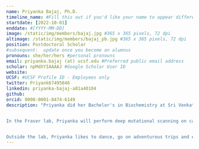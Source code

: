 ```yaml
---
name: Priyanka Bajaj, Ph.D.
timeline_name: #Fill this out if you'd like your name to appear differently on the Timeline.
startdate: [2022-10-01]
enddate: #[YYYY-MM-DD]
image: /static/img/members/bajaj.jpg #365 x 365 pixels, 72 dpi
altimage: /static/img/members/bajaj_pb.jpg #365 x 365 pixels, 72 dpi
position: Postdoctoral Scholar
#subsequent:  update once you become an alumnus
pronouns: she/her/hers #personal pronouns
email: priyanka.bajaj (at) ucsf.edu #Preferred public email address
scholar: npMdXYIAAAAJ #Google Scholar User ID
website:
UCSF: #UCSF Profile ID - Employees only
twitter: Priyank67495046
linkedin: priyanka-bajaj-a81a40104
github: 
orcid: 0000-0001-8474-6149
description: "Priyanka did her Bachelor's in Biochemistry at Sri Venkateswara College, University of Delhi and her Master's in Biochemistry at the University of Hyderabad. She completed her Ph.D. from Molecular Biophysics Unit, Indian Institute of Science under Prof. Raghavan Vardarajan. Her Ph.D. work involved developing high-thoughput screens for measuring the mutational sensitivity of the toxin component of the toxin-antitoxin system of *E. coli*. She carried out deep mutational scans of the site-saturation mutagenesis library and single-site synonymous mutant library of the toxin gene in operonic context. 


In the Fraser lab, Priyanka will perform deep mutational scanning on cancer-related proteins.


Outside the lab, Priyanka likes to dance, go on adventurous trips and explore the city."
---
```

